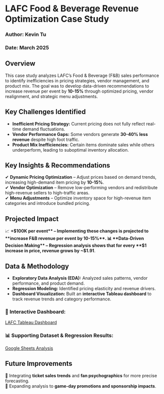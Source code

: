 # **LAFC Food & Beverage Revenue Optimization Case Study**

### **Author:** Kevin Tu  
### **Date:** March 2025  

## **Overview**  
This case study analyzes LAFC’s Food & Beverage (F&B) sales performance to identify inefficiencies in pricing strategies, vendor management, and product mix. The goal was to develop data-driven recommendations to increase revenue per event by **10-15%** through optimized pricing, vendor realignment, and strategic menu adjustments.

## **Key Challenges Identified**
- **Inefficient Pricing Strategy:** Current pricing does not fully reflect real-time demand fluctuations.  
- **Vendor Performance Gaps:** Some vendors generate **30-40% less revenue** despite high foot traffic.  
- **Product Mix Inefficiencies:** Certain items dominate sales while others underperform, leading to suboptimal inventory allocation.  

## **Key Insights & Recommendations**
✔ **Dynamic Pricing Optimization** – Adjust prices based on demand trends, increasing high-demand item pricing by **10-15%**.  
✔ **Vendor Optimization** – Remove low-performing vendors and redistribute high-revenue sellers to high-traffic areas.  
✔ **Menu Adjustments** – Optimize inventory space for high-revenue item categories and introduce bundled pricing.  

## **Projected Impact**
📈 **+$100K per event** – Implementing these changes is projected to **increase F&B revenue per event by 10-15%**.  
📊 **Data-Driven Decision Making** – Regression analysis shows that for every **$1 increase in price, revenue grows by ~$1.91**.  

## **Data & Methodology**
- **Exploratory Data Analysis (EDA):** Analyzed sales patterns, vendor performance, and product demand.  
- **Regression Modeling:** Identified pricing elasticity and revenue drivers.  
- **Dashboard Visualization:** Built an **interactive Tableau dashboard** to track revenue trends and category performance.  

### 🔗 **Interactive Dashboard:**  
[LAFC Tableau Dashboard](https://10ay.online.tableau.com/t/ktu2-7a0f25fa7f/views/LAFCDashboard/Dashboard)  

### 📊 **Supporting Dataset & Regression Results:**  
[Google Sheets Analysis](https://docs.google.com/spreadsheets/d/1JBzyiPVRPgLdoW55nOM1aZwko9wWgoqaMkgv0o4S8X4/edit?usp=sharing)  

## **Future Improvements**
📌 Integrating **ticket sales trends** and **fan psychographics** for more precise forecasting.  
📌 Expanding analysis to **game-day promotions and sponsorship impacts**.  
